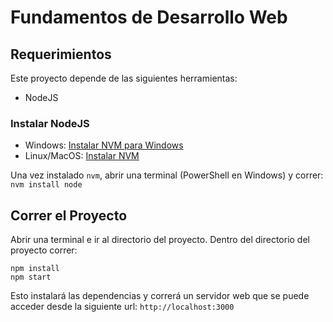 # Fundamentos de Desarrollo Web

## Requerimientos

Este proyecto depende de las siguientes herramientas:

* NodeJS

### Instalar NodeJS

* Windows: [Instalar NVM para Windows](https://github.com/coreybutler/nvm-windows/releases/download/1.1.12/nvm-setup.exe)
* Linux/MacOS: [Instalar NVM](https://github.com/nvm-sh/nvm?tab=readme-ov-file#installing-and-updating)

Una vez instalado `nvm`, abrir una terminal (PowerShell en Windows) y correr: `nvm install node`

## Correr el Proyecto

Abrir una terminal e ir al directorio del proyecto. Dentro del directorio del proyecto correr:

```
npm install
npm start
```

Esto instalará las dependencias y correrá un servidor web que se puede acceder desde la siguiente url: `http://localhost:3000`

